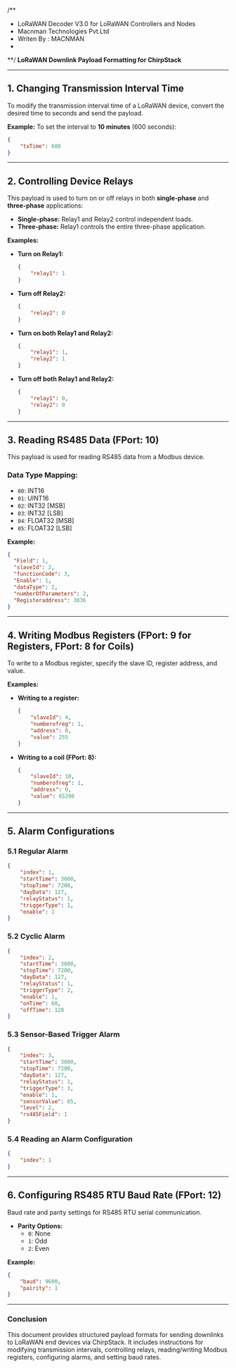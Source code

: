 /**
 * LoRaWAN Decoder V3.0 for LoRaWAN Controllers and Nodes
 * Macnman Technologies Pvt.Ltd
 * Writen By : MACNMAN
 * 
 **/
**LoRaWAN Downlink Payload Formatting for ChirpStack**

---

## 1. Changing Transmission Interval Time
To modify the transmission interval time of a LoRaWAN device, convert the desired time to seconds and send the payload.

**Example:** To set the interval to **10 minutes** (600 seconds):
```json
{
    "txTime": 600
}
```

---

## 2. Controlling Device Relays
This payload is used to turn on or off relays in both **single-phase** and **three-phase** applications:
- **Single-phase:** Relay1 and Relay2 control independent loads.
- **Three-phase:** Relay1 controls the entire three-phase application.

**Examples:**
- **Turn on Relay1:**
  ```json
  {
      "relay1": 1
  }
  ```
- **Turn off Relay2:**
  ```json
  {
      "relay2": 0
  }
  ```
- **Turn on both Relay1 and Relay2:**
  ```json
  {
      "relay1": 1,
      "relay2": 1
  }
  ```
- **Turn off both Relay1 and Relay2:**
  ```json
  {
      "relay1": 0,
      "relay2": 0
  }
  ```

---

## 3. Reading RS485 Data (FPort: 10)
This payload is used for reading RS485 data from a Modbus device.

### **Data Type Mapping:**
- `00`: INT16
- `01`: UINT16
- `02`: INT32 [MSB]
- `03`: INT32 [LSB]
- `04`: FLOAT32 [MSB]
- `05`: FLOAT32 [LSB]

**Example:**
```json
{
  "Field": 1,
  "slaveId": 2,
  "functionCode": 3,
  "Enable": 1,
  "dataType": 2,
  "numberOfParameters": 2,
  "Registeraddress": 3036
}
```

---

## 4. Writing Modbus Registers (FPort: 9 for Registers, FPort: 8 for Coils)
To write to a Modbus register, specify the slave ID, register address, and value.

**Examples:**
- **Writing to a register:**
  ```json
  {
      "slaveId": 4,
      "numberofreg": 1,
      "address": 0,
      "value": 255
  }
  ```
- **Writing to a coil (FPort: 8):**
  ```json
  {
      "slaveId": 10,
      "numberofreg": 1,
      "address": 0,
      "value": 65280
  }
  ```

---

## 5. Alarm Configurations
### 5.1 Regular Alarm
```json
{
    "index": 1,
    "startTime": 3600,
    "stopTime": 7200,
    "dayData": 127,
    "relayStatus": 1,
    "triggerType": 1,
    "enable": 1
}
```

### 5.2 Cyclic Alarm
```json
{
    "index": 2,
    "startTime": 3600,
    "stopTime": 7200,
    "dayData": 127,
    "relayStatus": 1,
    "triggerType": 2,
    "enable": 1,
    "onTime": 60,
    "offTime": 120
}
```

### 5.3 Sensor-Based Trigger Alarm
```json
{
    "index": 3,
    "startTime": 3600,
    "stopTime": 7200,
    "dayData": 127,
    "relayStatus": 1,
    "triggerType": 3,
    "enable": 1,
    "sensorValue": 85,
    "level": 2,
    "rs485Field": 1
}
```

### 5.4 Reading an Alarm Configuration
```json
{
    "index": 1
}
```

---

## 6. Configuring RS485 RTU Baud Rate (FPort: 12)
Baud rate and parity settings for RS485 RTU serial communication.
- **Parity Options:**
  - `0`: None
  - `1`: Odd
  - `2`: Even

**Example:**
```json
{
    "baud": 9600,
    "pairity": 1
}
```

---

### **Conclusion**
This document provides structured payload formats for sending downlinks to LoRaWAN end devices via ChirpStack. It includes instructions for modifying transmission intervals, controlling relays, reading/writing Modbus registers, configuring alarms, and setting baud rates.

